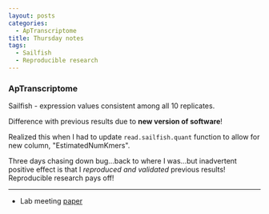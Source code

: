 ```yaml
---
layout: posts
categories: 
  - ApTranscriptome
title: Thursday notes
tags: 
  - Sailfish
  - Reproducible research
---
```


### ApTranscriptome

Sailfish - expression values consistent among all 10 replicates. 

Difference with previous results due to **new version of software**!

Realized this when I had to update `read.sailfish.quant` function to allow for new column, "EstimatedNumKmers". 

Three days chasing down bug...back to where I was...but inadvertent positive effect is that I *reproduced and validated* previous results! Reproducible research pays off!


-----------------------

- Lab meeting [paper]()


